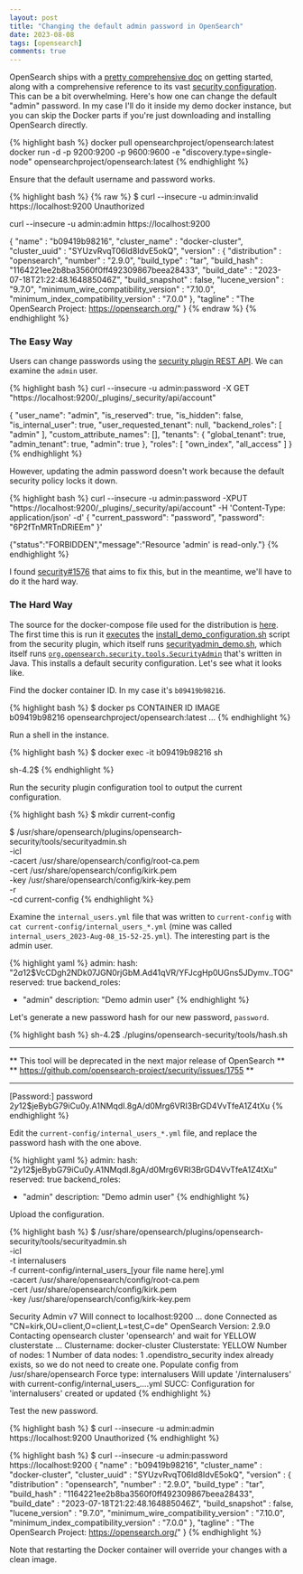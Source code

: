 ```yaml
---
layout: post
title: "Changing the default admin password in OpenSearch"
date: 2023-08-08
tags: [opensearch]
comments: true
---
```

OpenSearch ships with a [pretty comprehensive doc](https://opensearch.org/docs/latest/) on getting started, along with a comprehensive reference to its vast [security configuration](https://opensearch.org/docs/latest/security/configuration/index/). This can be a bit overwhelming. Here's how one can change the default "admin" password. In my case I'll do it inside my demo docker instance, but you can skip the Docker parts if you're just downloading and installing OpenSearch directly.

{% highlight bash %}
docker pull opensearchproject/opensearch:latest
docker run -d -p 9200:9200 -p 9600:9600 -e "discovery.type=single-node" opensearchproject/opensearch:latest
{% endhighlight %}

Ensure that the default username and password works.

{% highlight bash %}
{% raw %}
$ curl --insecure -u admin:invalid https://localhost:9200
Unauthorized

curl --insecure -u admin:admin https://localhost:9200

{
  "name" : "b09419b98216",
  "cluster_name" : "docker-cluster",
  "cluster_uuid" : "SYUzvRvqT06ld8IdvE5okQ",
  "version" : {
    "distribution" : "opensearch",
    "number" : "2.9.0",
    "build_type" : "tar",
    "build_hash" : "1164221ee2b8ba3560f0ff492309867beea28433",
    "build_date" : "2023-07-18T21:22:48.164885046Z",
    "build_snapshot" : false,
    "lucene_version" : "9.7.0",
    "minimum_wire_compatibility_version" : "7.10.0",
    "minimum_index_compatibility_version" : "7.0.0"
  },
  "tagline" : "The OpenSearch Project: https://opensearch.org/"
}
{% endraw %}
{% endhighlight %}

### The Easy Way

Users can change passwords using the [security plugin REST API](https://opensearch.org/docs/latest/security/access-control/api/). We can examine the `admin` user.

{% highlight bash %}
curl --insecure -u admin:password -X GET "https://localhost:9200/_plugins/_security/api/account"

{
  "user_name": "admin",
  "is_reserved": true,
  "is_hidden": false,
  "is_internal_user": true,
  "user_requested_tenant": null,
  "backend_roles": [
    "admin"
  ],
  "custom_attribute_names": [],
  "tenants": {
    "global_tenant": true,
    "admin_tenant": true,
    "admin": true
  },
  "roles": [
    "own_index",
    "all_access"
  ]
}
{% endhighlight %}

However, updating the admin password doesn't work because the default security policy locks it down.

{% highlight bash %}
curl --insecure -u admin:password -XPUT "https://localhost:9200/_plugins/_security/api/account" -H 'Content-Type: application/json' -d' 
{
    "current_password": "password",
    "password": "6P2fTnMRTnDRiEEm"
}'

{"status":"FORBIDDEN","message":"Resource 'admin' is read-only."}
{% endhighlight %}

I found [security#1576](https://github.com/opensearch-project/security/issues/1576) that aims to fix this, but in the meantime, we'll have to do it the hard way.

### The Hard Way

The source for the docker-compose file used for the distribution is [here](https://github.com/opensearch-project/opensearch-build/blob/main/docker/release/dockercomposefiles/docker-compose-2.x.yml). The first time this is run it [executes](https://github.com/opensearch-project/opensearch-build/blob/main/docker/release/config/opensearch/opensearch-docker-entrypoint.sh#L38) the [install_demo_configuration.sh](https://github.com/opensearch-project/security/blob/main/tools/install_demo_configuration.sh) script from the security plugin, which itself runs [securityadmin_demo.sh](https://github.com/opensearch-project/security/blob/main/tools/securityadmin.sh), which itself runs [`org.opensearch.security.tools.SecurityAdmin`](https://github.com/opensearch-project/security/blob/main/src/main/java/org/opensearch/security/tools/SecurityAdmin.java) that's written in Java. This installs a default security configuration. Let's see what it looks like.

Find the docker container ID. In my case it's `b09419b98216`.

{% highlight bash %}
$ docker ps
CONTAINER ID   IMAGE                                 
b09419b98216   opensearchproject/opensearch:latest   ...
{% endhighlight %}

Run a shell in the instance.

{% highlight bash %}
$ docker exec -it b09419b98216 sh

sh-4.2$
{% endhighlight %}

Run the security plugin configuration tool to output the current configuration.

{% highlight bash %}
$ mkdir current-config

$ /usr/share/opensearch/plugins/opensearch-security/tools/securityadmin.sh \
  -icl \
  -cacert /usr/share/opensearch/config/root-ca.pem \
  -cert /usr/share/opensearch/config/kirk.pem \
  -key /usr/share/opensearch/config/kirk-key.pem \
  -r  \
  -cd current-config
{% endhighlight %}

Examine the `internal_users.yml` file that was written to `current-config` with `cat current-config/internal_users_*.yml` (mine was called `internal_users_2023-Aug-08_15-52-25.yml`). The interesting part is the admin user.

{% highlight yaml %}
admin:
  hash: "$2a$12$VcCDgh2NDk07JGN0rjGbM.Ad41qVR/YFJcgHp0UGns5JDymv..TOG"
  reserved: true
  backend_roles:
  - "admin"
  description: "Demo admin user"
{% endhighlight %}

Let's generate a new password hash for our new password, `password`.

{% highlight bash %}
sh-4.2$ ./plugins/opensearch-security/tools/hash.sh
**************************************************************************
** This tool will be deprecated in the next major release of OpenSearch **
** https://github.com/opensearch-project/security/issues/1755           **
**************************************************************************
[Password:] password
$2y$12$jeBybG79iCu0y.A1NMqdI.8gA/d0Mrg6VRI3BrGD4VvTfeA1Z4tXu
{% endhighlight %}

Edit the `current-config/internal_users_*.yml` file, and replace the password hash with the one above.

{% highlight yaml %}
admin:
  hash: "$2y$12$jeBybG79iCu0y.A1NMqdI.8gA/d0Mrg6VRI3BrGD4VvTfeA1Z4tXu"
  reserved: true
  backend_roles:
  - "admin"
  description: "Demo admin user"
{% endhighlight %}

Upload the configuration.

{% highlight bash %}
$ /usr/share/opensearch/plugins/opensearch-security/tools/securityadmin.sh \
  -icl \
  -t internalusers \
  -f current-config/internal_users_[your file name here].yml \
  -cacert /usr/share/opensearch/config/root-ca.pem \
  -cert /usr/share/opensearch/config/kirk.pem \
  -key /usr/share/opensearch/config/kirk-key.pem

Security Admin v7
Will connect to localhost:9200 ... done
Connected as "CN=kirk,OU=client,O=client,L=test,C=de"
OpenSearch Version: 2.9.0
Contacting opensearch cluster 'opensearch' and wait for YELLOW clusterstate ...
Clustername: docker-cluster
Clusterstate: YELLOW
Number of nodes: 1
Number of data nodes: 1
.opendistro_security index already exists, so we do not need to create one.
Populate config from /usr/share/opensearch
Force type: internalusers
Will update '/internalusers' with current-config/internal_users_....yml 
   SUCC: Configuration for 'internalusers' created or updated
{% endhighlight %}

Test the new password.

{% highlight bash %}
$ curl --insecure -u admin:admin https://localhost:9200
Unauthorized
{% endhighlight %}

{% highlight bash %}
$ curl --insecure -u admin:password https://localhost:9200
{
  "name" : "b09419b98216",
  "cluster_name" : "docker-cluster",
  "cluster_uuid" : "SYUzvRvqT06ld8IdvE5okQ",
  "version" : {
    "distribution" : "opensearch",
    "number" : "2.9.0",
    "build_type" : "tar",
    "build_hash" : "1164221ee2b8ba3560f0ff492309867beea28433",
    "build_date" : "2023-07-18T21:22:48.164885046Z",
    "build_snapshot" : false,
    "lucene_version" : "9.7.0",
    "minimum_wire_compatibility_version" : "7.10.0",
    "minimum_index_compatibility_version" : "7.0.0"
  },
  "tagline" : "The OpenSearch Project: https://opensearch.org/"
}
{% endhighlight %}

Note that restarting the Docker container will override your changes with a clean image.
